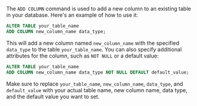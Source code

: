 The `ADD COLUMN` command is used to add a new column to an existing table in your database. Here's an example of how to use it:

```sql
ALTER TABLE your_table_name
ADD COLUMN new_column_name data_type;
```

This will add a new column named `new_column_name` with the specified `data_type` to the table `your_table_name`. You can also specify additional attributes for the column, such as `NOT NULL` or a default value:

```sql
ALTER TABLE your_table_name
ADD COLUMN new_column_name data_type NOT NULL DEFAULT default_value;
```

Make sure to replace `your_table_name`, `new_column_name`, `data_type`, and `default_value` with your actual table name, new column name, data type, and the default value you want to set.
